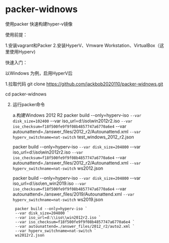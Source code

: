 # packer-widnows
使用packer 快速构建hyper-v镜像


使用前提：

1.安装vagrant和Packer
2.安装HyperV、Vmware Workstation、VirtualBox（这里使用Hyperv)

快速入门：

以Windows 为例，启用HyperV后

1.拉取代码
   git clone https://github.com/jackbob2020110/packer-widnows.git

   cd packer-widnows

2. 运行packer命令

    a.构建Windows 2012 R2
    packer build --only=hyperv-iso `
        --var disk_size=102400 `
        --var iso_url=d:\\iso\\win2012r2.iso `
        --var iso_checksum=f18f500fe9f9f08b4857747a6770a6e4 `
        --var autounattend=./answer_files/2012_r2/Autounattend.xml `
        --var hyperv_switchname=nat-switch `
        test_windows_2012_r2.json
    
    packer build --only=hyperv-iso `
        --var disk_size=204800 `
        --var iso_url=d:\\iso\\win2012r2.iso `
        --var iso_checksum=f18f500fe9f9f08b4857747a6770a6e4 `
        --var autounattend=./answer_files/2012_r2/Autounattend.xml `
        --var hyperv_switchname=nat-switch `
        ws2012.json


    packer build --only=hyperv-iso `
        --var disk_size=204800 `
        --var iso_url=d:\\iso\\en_win2019.iso `
        --var iso_checksum=f18f500fe9f9f08b4857747a6770a6e4 `
        --var autounattend=./answer_files/2019/Autounattend.xml `
        --var hyperv_switchname=nat-switch `
        ws2019.json

        packer build --only=hyperv-iso `
        --var disk_size=204800 `
        --var iso_url=d:\\iso\\win2012r2.iso `
        --var iso_checksum=f18f500fe9f9f08b4857747a6770a6e4 `
        --var autounattend=./answer_files/2012_r2/auto2.xml `
        --var hyperv_switchname=nat-switch `
        ws2012r2.json